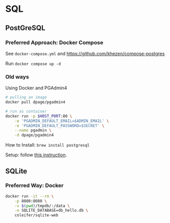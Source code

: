 # SQL

## PostGreSQL

### Preferred Approach: Docker Compose

See `docker-compose.yml` and https://github.com/khezen/compose-postgres

Run `docker compose up -d`

### Old ways
Using Docker and PGAdmin4

```bash
# pulling an image
docker pull dpage/pgadmin4

# run as container
docker run -p $HOST_PORT:80 \
    -e 'PGADMIN_DEFAULT_EMAIL=$ADMIN_EMAIL' \
    -e 'PGADMIN_DEFAULT_PASSWORD=$SECRET' \
    --name pgadmin \
    -d dpage/pgadmin4
```

How to Install: `brew install postgresql`

Setup: follow [this instruction](https://gist.github.com/ibraheem4/ce5ccd3e4d7a65589ce84f2a3b7c23a3).

## SQLite

### Preferred Way: Docker

```bash
docker run -it --rm \
    -p 8080:8080 \
    -v $(pwd)/tmpdb/:/data \
    -e SQLITE_DATABASE=db_hello.db \
    coleifer/sqlite-web
```

<!--## MySQL

How to Install: `brew install mysql`

## GUI Tool

### MacOS

Tool: [SequelPro](http://www.sequelpro.com/)

How to Install: `brew cask install sequel-pro`-->
